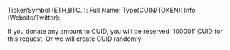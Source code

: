 Ticker/Symbol (ETH,BTC..):
Full Name:
Type(COIN/TOKEN):
Info (Website/Twitter):

If you donate any amount to CUID, you will be reserved '100001' CUID for this request. Or we will create CUID randomly
